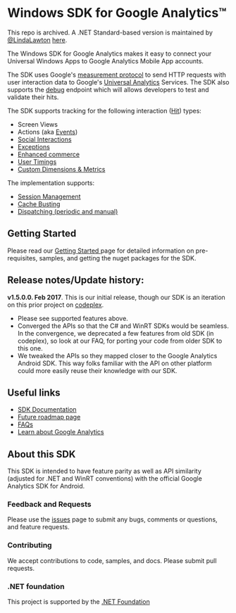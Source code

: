 # Windows SDK for Google Analytics&trade;

This repo is archived. A .NET Standard-based version is maintained by [@LindaLawton](https://github.com/LindaLawton) [here](https://github.com/LindaLawton/google-analytics-dotnet-sdk).

The Windows SDK for Google Analytics makes it easy to connect your Universal Windows Apps to Google Analytics Mobile App accounts.  

The SDK uses Google's [measurement protocol](https://developers.google.com/analytics/devguides/collection/protocol/) to send HTTP requests with user interaction data to Google's [Universal Analytics](https://support.google.com/analytics/answer/2790010) Services. The SDK also supports the [debug](https://developers.google.com/analytics/devguides/collection/protocol/v1/validating-hits) endpoint which will allows developers to test and validate their hits.

The SDK supports tracking for the following interaction ([Hit](https://developers.google.com/analytics/devguides/collection/protocol/v1/parameters#t)) types:

- Screen Views 
- Actions (aka [Events](https://developers.google.com/analytics/devguides/collection/protocol/v1/parameters#events))
- [Social Interactions](https://developers.google.com/analytics/devguides/collection/protocol/v1/parameters#social) 
- [Exceptions](https://developers.google.com/analytics/devguides/collection/protocol/v1/parameters#exception)
- [Enhanced commerce](https://developers.google.com/analytics/devguides/collection/protocol/v1/parameters#enhanced-ecomm) 
- [User Timings](https://developers.google.com/analytics/devguides/collection/protocol/v1/parameters#timing) 
- [Custom Dimensions & Metrics](https://developers.google.com/analytics/devguides/collection/protocol/v1/parameters#customs) 
 
The implementation supports:

- [Session Management](https://developers.google.com/analytics/devguides/collection/protocol/v1/parameters#sc) 
- [Cache Busting](https://developers.google.com/analytics/devguides/collection/protocol/v1/parameters#z)  
- [Dispatching (periodic and manual)](https://developers.google.com/analytics/devguides/collection/protocol/v1/parameters#qt)  
 

## Getting Started 
Please read our [Getting Started ](https://github.com/dotnet/windows-sdk-for-google-analytics/wiki/Getting-Started) page for detailed information on pre-requisites, samples, and getting the nuget packages for the SDK.  

 
## Release notes/Update history:
**v1.5.0.0. Feb 2017**. This is our initial release, though our SDK is an iteration on this prior project on [codeplex](http://googleanalyticssdk.codeplex.com/). 
- Please see supported features above.  
- Converged the APIs so that the C# and WinRT SDKs would be seamless. In the convergence, we deprecated a few features from old SDK (in codeplex), so look at our FAQ, for porting your code from older SDK to this one. 
- We tweaked the APIs so they mapped closer to the Google Analytics Android SDK. This way folks familiar with the API on other platform could more easily reuse their knowledge with our SDK. 
 
## Useful links 
- [SDK Documentation](https://github.com/dotnet/windows-sdk-for-google-analytics/wiki/Documentation)
- [Future roadmap page](https://github.com/dotnet/windows-sdk-for-google-analytics/wiki/Roadmap)
- [FAQs](https://github.com/dotnet/windows-sdk-for-google-analytics/wiki/FAQ) 
- [Learn about Google Analytics](https://developers.google.com/analytics/)

## About this SDK
This SDK is intended to have feature parity as well as API similarity (adjusted for .NET and WinRT conventions) with the official Google Analytics SDK for Android.  

### Feedback and Requests 
Please use the [issues](https://github.com/dotnet/windows-sdk-for-google-analytics/issues) page to submit any bugs, comments or questions, and feature requests.  

### Contributing 
We accept contributions to code, samples, and docs. Please submit pull requests.
 
### .NET foundation
This project is supported by the [.NET Foundation](https://dotnetfoundation.org/)
